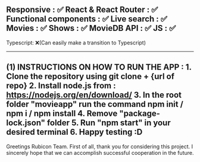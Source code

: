 Responsive : ✅
React & React Router : ✅ 
Functional components : ✅
Live search : ✅
Movies : ✅
Shows : ✅
MovieDB API : ✅
JS : ✅
---------------------------------------
Typescript: ❌(Can easily make a transition to Typescript)

______________________________________
(1) INSTRUCTIONS ON HOW TO RUN THE APP : 
    1. Clone the repository using git clone + {url of repo} 
    2. Install node.js from : https://nodejs.org/en/download/
    3. In the root folder "movieapp" run the command npm init / npm i / npm install
    4. Remove "package-lock.json" folder
    5. Run "npm start" in your desired terminal
    6. Happy testing :D 
------------------------------------------
Greetings Rubicon Team. First of all, thank you for considering this project. I sincerely hope that we can accomplish successful cooperation in the future.    


 